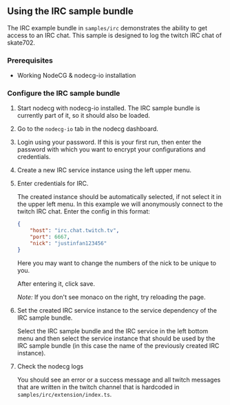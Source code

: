 ## Using the IRC sample bundle

The IRC example bundle in `samples/irc` demonstrates the ability to get access to an IRC chat. This sample is designed to log the twitch IRC chat of skate702.

### Prerequisites

-   Working NodeCG & nodecg-io installation

### Configure the IRC sample bundle

1. Start nodecg with nodecg-io installed. The IRC sample bundle is currently part of it, so it should also be loaded.

2. Go to the `nodecg-io` tab in the nodecg dashboard.

3. Login using your password. If this is your first run, then enter the password with which you want to encrypt your configurations and credentials.

4. Create a new IRC service instance using the left upper menu.

5. Enter credentials for IRC.

    The created instance should be automatically selected, if not select it in the upper left menu. In this example we will anonymously connect to the twitch IRC chat. Enter the config in this format:

    ```json
    {
        "host": "irc.chat.twitch.tv",
        "port": 6667,
        "nick": "justinfan123456"
    }
    ```

    Here you may want to change the numbers of the nick to be unique to you.

    After entering it, click save.

    _Note:_ If you don't see monaco on the right, try reloading the page.

6. Set the created IRC service instance to the service dependency of the IRC sample bundle.

    Select the IRC sample bundle and the IRC service in the left bottom menu and then select the service instance that should be used by the IRC sample bundle (in this case the name of the previously created IRC instance).

7. Check the nodecg logs

    You should see an error or a success message and all twitch messages that are written in the twitch channel that is hardcoded in `samples/irc/extension/index.ts`.
